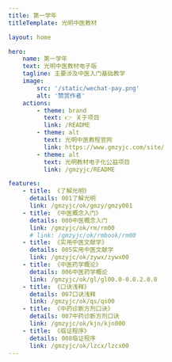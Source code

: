 ```yaml
---
title: 第一学年
titleTemplate: 光明中医教材

layout: home

hero:
    name: 第一学年
    text: 光明中医教材电子版
    tagline: 主要涉及中医入门基础教学
    image:
        src: '/static/wechat-pay.png'
        alt: '赞赏作者'
    actions:
        - theme: brand
          text: 👉 关于项目
          link: /README
        - theme: alt
          text: 光明中医教程官网
          link: https://www.gmzyjc.com/site/
        - theme: alt
          text: 光明教材电子化公益项目
          link: /gmzyjc/README

features:
    - title: 《了解光明》
      details: 001了解光明
      link: /gmzyjc/ok/gmzy/gmzy001
    - title: 《中医概念入门》
      details: 000中医概念入门
      link: /gmzyjc/ok/rm/rm00
      # link: /gmzyjc/ok/rmbook/rm00
    - title: 《实用中医文献学》
      details: 005实用中医文献学
      link: /gmzyjc/ok/zywx/zywx00
    - title: 《中医药学概论》
      details: 006中医药学概论
      link: /gmzyjc/ok/gl/gl00.0-0.0.2.0.0
    - title: 《口诀浅释》
      details: 007口诀浅释
      link: /gmzyjc/ok/qs/qs00
    - title: 《中药诊断方剂口诀》
      details: 007中药诊断方剂口诀
      link: /gmzyjc/ok/kjn/kjn000
    - title: 《临证程序》
      details: 008临证程序
      link: /gmzyjc/ok/lzcx/lzcx00
---
```

